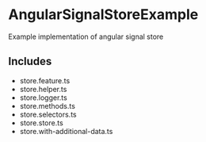 # AngularSignalStoreExample
Example implementation of angular signal store


## Includes
- store.feature.ts
- store.helper.ts
- store.logger.ts
- store.methods.ts
- store.selectors.ts
- store.store.ts
- store.with-additional-data.ts
